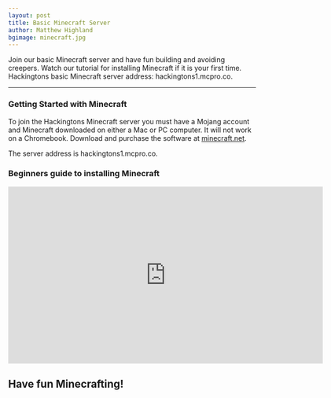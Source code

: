 ```yaml
---
layout: post
title: Basic Minecraft Server
author: Matthew Highland
bgimage: minecraft.jpg
---
```

Join our basic Minecraft server and have fun building and avoiding creepers.  Watch our tutorial for installing Minecraft if it is your first time.
Hackingtons basic Minecraft server address: hackingtons1.mcpro.co.

-----


### Getting Started with Minecraft

To join the Hackingtons Minecraft server you must have a Mojang account and Minecraft downloaded on either a Mac or PC computer.  It will not work on a Chromebook.  Download and purchase the software at <a href="https://minecraft.net/en-us/">minecraft.net</a>.

The server address is hackingtons1.mcpro.co.

###  Beginners guide to installing Minecraft

<iframe src="https://player.vimeo.com/video/200876368" width="640" height="360" frameborder="0" webkitallowfullscreen mozallowfullscreen allowfullscreen></iframe>

##  Have fun Minecrafting!